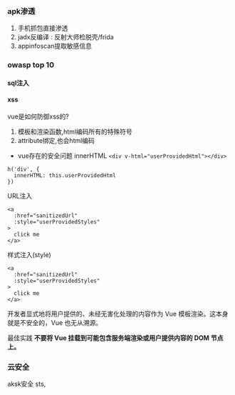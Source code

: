 ### apk渗透
1. 手机抓包直接渗透
2. jadx反编译   : 反射大师检脱壳/frida
3. appinfoscan提取敏感信息



### owasp top 10
#### sql注入

#### xss
vue是如何防御xss的?
1. 模板和渲染函数,html编码所有的特殊符号
2. attribute绑定,也会html编码

- vue存在的安全问题
innerHTML
`<div v-html="userProvidedHtml"></div>`
```
h('div', {
  innerHTML: this.userProvidedHtml
})
```
URL注入
```vue
<a
  :href="sanitizedUrl"
  :style="userProvidedStyles"
>
  click me
</a>
```
样式注入(style)
```vue
<a
  :href="sanitizedUrl"
  :style="userProvidedStyles"
>
  click me
</a>
```

开发者显式地将用户提供的、未经无害化处理的内容作为 Vue 模板渲染。这本身就是不安全的，Vue 也无从溯源。

最佳实践
**不要将 Vue 挂载到可能包含服务端渲染或用户提供内容的 DOM 节点上。**

### 云安全
aksk安全
sts,
